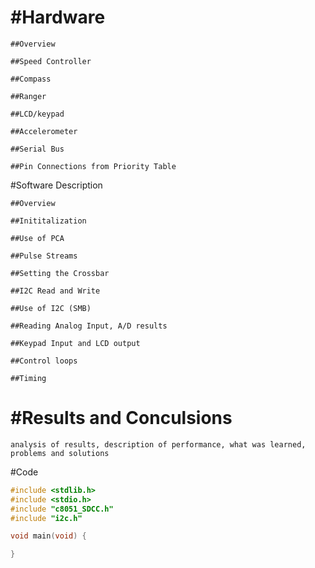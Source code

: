 #Hardware
===============
	##Overview
	
	##Speed Controller

	##Compass

	##Ranger

	##LCD/keypad

	##Accelerometer

	##Serial Bus

	##Pin Connections from Priority Table

#Software Description

	##Overview

	##Inititalization

	##Use of PCA

	##Pulse Streams

	##Setting the Crossbar

	##I2C Read and Write

	##Use of I2C (SMB)

	##Reading Analog Input, A/D results

	##Keypad Input and LCD output

	##Control loops

	##Timing

#Results and Conculsions
============================
	analysis of results, description of performance, what was learned,
	problems and solutions

#Code
```c
#include <stdlib.h>
#include <stdio.h>
#include "c8051_SDCC.h"
#include "i2c.h"

void main(void) {

}

```
